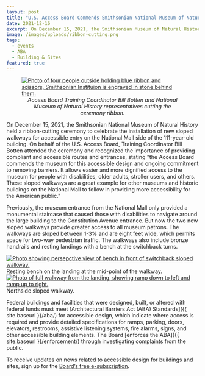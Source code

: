 ```yaml
---
layout: post
title: "U.S. Access Board Commends Smithsonian National Museum of Natural History for New Accessible Routes"
date: 2021-12-16
excerpt: On December 15, 2021, the Smithsonian Museum of Natural History held a ribbon-cutting ceremony to celebrate the installation of new sloped walkways for accessible entry on the National Mall side of the building. On behalf of the U.S. Access Board, Training Coordinator Bill Botten . . .
image: /images/uploads/ribbon-cutting.png
tags:
  - events
  - ABA
  - Building & Sites
featured: true
---
```

<figure class="img-left">
  <a href="{{ site.baseurl }}/images/ribbon-cutting.png">
    <img src="{{ site.baseurl }}/images/uploads/ribbon-cutting.png" alt="Photo of four people outside holding blue ribbon and scissors, Smithsonian Instituion is engraved in stone behind them." class="center">
  </a>
  <figcaption style="text-align:center">
    <em>Access Board Training Coordinator Bill Botten and National Museum of Natural History representatives cutting the ceremony ribbon.</em>
  </figcaption>
</figure>

On December 15, 2021, the Smithsonian National Museum of Natural History held a ribbon-cutting ceremony to celebrate the installation of new sloped walkways for accessible entry on the National Mall side of the 111-year-old building. On behalf of the U.S. Access Board, Training Coordinator Bill Botten attended the ceremony and recognized the importance of providing compliant and accessible routes and entrances, stating "the Access Board commends the museum for this accessible design and ongoing commitment to removing barriers. It allows easier and more dignified access to the museum for people with disabilities, older adults, stroller users, and others. These sloped walkways are a great example for other museums and historic buildings on the National Mall to follow in providing more accessibility for the American public."

Previously, the museum entrance from the National Mall only provided a monumental staircase that caused those with disabilities to navigate around the large building to the Constitution Avenue entrance. But now the two new sloped walkways provide greater access to all museum patrons. The walkways are sloped between 1-3% and are eight feet wide, which permits space for two-way pedestrian traffic. The walkways also include bronze handrails and resting landings with a bench at the switchback turns.

<div class="grid-container">
  <div class="grid-row">
    <div class="tablet:grid-col">
      <a href="{{ site.baseurl }}/images/uploads/NMNH-bench.png">
        <img class="img-full" src="{{ site.baseurl }}/images/uploads/NMNH-bench.png" alt="Photo showing persepctive view of bench in front of switchback sloped walkway.">
      </a>
      <span class="grid-line text-italic">Resting bench on the landing at the mid-point of the walkway.</span>
    </div>
    <div class="tablet:grid-col">
      <a href="{{ site.baseurl }}/images/uploads/NMNH-walkway.png">
        <img class="img-full" src="{{ site.baseurl }}/images/uploads/NMNH-walkway.png" alt="Photo of full walkway from the landing, showing ramp down to left and ramp up to right.">
      </a>
      <span class="grid-line text-italic">Northside sloped walkway.</span>
    </div>
  </div>
</div>

Federal buildings and facilities that were designed, built, or altered with federal funds must meet [Architectural Barriers Act (ABA) Standards]({{ site.baseurl }}/aba/) for accessible design, which indicate where access is required and provide detailed specifications for ramps, parking, doors, elevators, restrooms, assistive listening systems, fire alarms, signs, and other accessible building elements. The Board [enforces the ABA]({{ site.baseurl }}/enforcement/) through investigating complaints from the public.

To receive updates on news related to accessible design for buildings and sites, sign up for the [Board’s free e-subscription](https://public.govdelivery.com/accounts/USACCESS/subscriber/new?topic_id=USACCESS_28).
